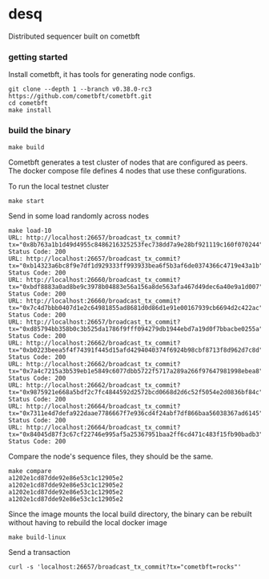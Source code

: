 # desq

Distributed sequencer built on cometbft

### getting started

Install cometbft, it has tools for generating node configs.

```shell
git clone --depth 1 --branch v0.38.0-rc3  https://github.com/cometbft/cometbft.git
cd cometbft
make install
```

### build the binary

```shell
make build
```

Cometbft generates a test cluster of nodes that are configured as peers. The docker compose file defines 4 nodes that use these configurations.

To run the local testnet cluster

```shell
make start
```

Send in some load randomly across nodes

```shell
make load-10                                                                                                                                                                                       
URL: http://localhost:26657/broadcast_tx_commit?tx="0x8b763a1b1d49d4955c8486216325253fec738dd7a9e28bf921119c160f070244", Status Code: 200
URL: http://localhost:26657/broadcast_tx_commit?tx="0xb14323a6bc8f9e7df1d929333ff993933bea6f5b3af6de0374366c4719e43a1b", Status Code: 200
URL: http://localhost:26660/broadcast_tx_commit?tx="0xbdf8883a0ad8be9c3978b04883e56a156a8de563afa467d49dec6a40e9a1d007", Status Code: 200
URL: http://localhost:26660/broadcast_tx_commit?tx="0x7c4d7bbb0407d1e2c64981855ad8681d0d86d1e91e00167939cb6694d2c422ac", Status Code: 200
URL: http://localhost:26657/broadcast_tx_commit?tx="0xd85794bb358b0c3b525da1786f9fff094279db1944ebd7a19d0f7bbacbe0255a", Status Code: 200
URL: http://localhost:26662/broadcast_tx_commit?tx="0xb0223beea5f4f74391f445d15afd4294040374f6924b98cbf8713f8d962d7c8d", Status Code: 200
URL: http://localhost:26662/broadcast_tx_commit?tx="0x7a4c7215a3b539eb1e5849c6077dbb5722f5717a289a266f97647981998ebea8", Status Code: 200
URL: http://localhost:26662/broadcast_tx_commit?tx="0x9875921e668a5bdf2c7fc4844592d2572bcd0668d2d6c52f5054e2d0836bf84c", Status Code: 200
URL: http://localhost:26664/broadcast_tx_commit?tx="0x7311e4d7defa922daae7786667f7e936cd4f24abf7df866baa56038367ad6145", Status Code: 200
URL: http://localhost:26664/broadcast_tx_commit?tx="0x84045d87f3c67cf22746e995af5a25367951baa2ff6cd471c483f15fb90badb3", Status Code: 200
```

Compare the node's sequence files, they should be the same. 

```shell
make compare                                                                                                          
a1202e1cd87dde92e86e53c1c12905e2
a1202e1cd87dde92e86e53c1c12905e2
a1202e1cd87dde92e86e53c1c12905e2
a1202e1cd87dde92e86e53c1c12905e2
```

Since the image mounts the local build directory, the binary can be rebuilt without having to rebuild the local docker image

```shell
make build-linux
```

Send a transaction

```
curl -s 'localhost:26657/broadcast_tx_commit?tx="cometbft=rocks"'
```
